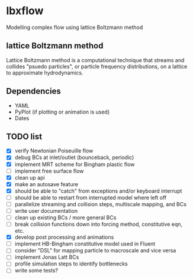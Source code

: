 # lbxflow
Modelling complex flow using lattice Boltzmann method

## lattice Boltzmann method
Lattice Boltzmann method is a computational technique that streams and
collides "psuedo particles", or particle frequency distributions, on a lattice
to approximate hydrodynamics.

## Dependencies
* YAML
* PyPlot (if plotting or animation is used)
* Dates

## TODO list
* [x] verify Newtonian Poiseuille flow
* [x] debug BCs at inlet/outlet (bounceback, periodic)
* [x] implement MRT scheme for Bingham plastic flow
* [ ] implement free surface flow
* [x] clean up api
* [x] make an autosave feature
* [x] should be able to "catch" from exceptions and/or keyboard interrupt
* [ ] should be able to restart from interrupted model where left off
* [ ] parallelize streaming and collision steps, multiscale mapping, and BCs
* [ ] write user documentation
* [ ] clean up existing BCs / more general BCs
* [ ] break collision functions down into forcing method, constitutive eqn, etc.
* [x] develop post processing and animations
* [ ] implement HB-Bingham constitutive model used in Fluent
* [ ] consider "DSL" for mapping particle to macroscale and vice versa
* [ ] implement Jonas Latt BCs
* [ ] profile simulation steps to identify bottlenecks
* [ ] write some tests?
